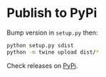 
# Publish to PyPi

Bump version in `setup.py` then:
```bash
python setup.py sdist
python -m twine upload dist/*
```
Check releases on [PyPi](https://pypi.org/project/cohere-sagemaker/#history).
